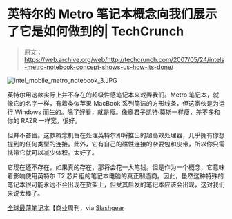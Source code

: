 # 英特尔的 Metro 笔记本概念向我们展示了它是如何做到的| TechCrunch

> 原文：<https://web.archive.org/web/http://techcrunch.com/2007/05/24/intels-metro-notebook-concept-shows-us-how-its-done/>

![intel_mobile_metro_notebook_3.JPG](img/d0c7f82da5c8b569530352c6abd6fe27.png)

英特尔用这款实际上并不存在的超级性感笔记本来戏弄我们。Metro 笔记本，就像它的名字一样，有着类似苹果 MacBook 系列简洁的方形线条，但这家伙是为运行 Windows 而生的。除了好看，就是瘦。像瘾君子凯特·莫斯一样瘦，差不多和你的 RAZR 一样宽。很好。

但并不吝啬。这款概念机旨在处理英特尔即将推出的超高效处理器，几乎拥有你想提到的任何类型的连接。此外，它有自己的磁性连接的杂耍包和皮带，所以你只需携带它就可以减少体积。太好了。

它现在还不存在，如果真的存在，那将会花一大笔钱。但是作为一个概念，它意味着影响使用英特尔 T2 芯片组的笔记本电脑的真正制造商。因此，虽然这种特殊的笔记本很可能永远不会出现在货架上，但受其启发的笔记本应该会出现，这对我们来说太棒了。

[全球最薄笔记本](https://web.archive.org/web/20140815232805/http://www.businessweek.com/technology/content/may2007/tc20070523_272039.htm?chan=technology_technology+index+page_top+stories)【商业周刊，via [Slashgear](https://web.archive.org/web/20140815232805/http://www.slashgear.com/intel-wows-with-ultra-thin-notebook-245425.php)